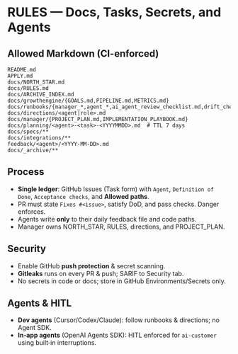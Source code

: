 # RULES — Docs, Tasks, Secrets, and Agents

## Allowed Markdown (CI-enforced)
```
README.md
APPLY.md
docs/NORTH_STAR.md
docs/RULES.md
docs/ARCHIVE_INDEX.md
docs/growthengine/{GOALS.md,PIPELINE.md,METRICS.md}
docs/runbooks/{manager_*,agent_*,ai_agent_review_checklist.md,drift_checklist.md}
docs/directions/<agent|role>.md
docs/manager/{PROJECT_PLAN.md,IMPLEMENTATION_PLAYBOOK.md}
docs/planning/<agent>-<task>-<YYYYMMDD>.md  # TTL 7 days
docs/specs/**
docs/integrations/**
feedback/<agent>/<YYYY-MM-DD>.md
docs/_archive/**
```

## Process
- **Single ledger**: GitHub Issues (Task form) with `Agent`, `Definition of Done`, `Acceptance checks`, and **Allowed paths**.
- PR must state `Fixes #<issue>`, satisfy DoD, and pass checks. Danger enforces.
- Agents write **only** to their daily feedback file and code paths.
- Manager owns NORTH_STAR, RULES, directions, and PROJECT_PLAN.

## Security
- Enable GitHub **push protection** & secret scanning.
- **Gitleaks** runs on every PR & push; SARIF to Security tab.
- No secrets in code or docs; store in GitHub Environments/Secrets only.

## Agents & HITL
- **Dev agents** (Cursor/Codex/Claude): follow runbooks & directions; no Agent SDK.
- **In‑app agents** (OpenAI Agents SDK): HITL enforced for `ai-customer` using built‑in interruptions.
